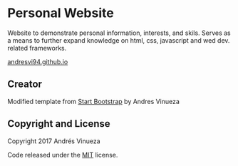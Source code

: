 # Personal Website
Website to demonstrate personal information, interests, and skils. Serves as a means to further expand knowledge on html, css, javascript and wed dev. related frameworks.

[andresvi94.github.io](http://andresvi94.github.io/)

## Creator
Modified template from [Start Bootstrap](http://startbootstrap.com/) by Andres Vinueza

## Copyright and License

Copyright 2017 Andrés Vinueza

Code released under the [MIT](https://github.com/BlackrockDigital/startbootstrap-creative/blob/gh-pages/LICENSE) license.
